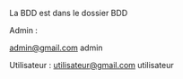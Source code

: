 La BDD est dans le dossier BDD

Admin :

admin@gmail.com
admin

Utilisateur :
utilisateur@gmail.com
utilisateur